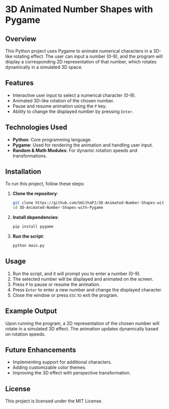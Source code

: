 # 3D Animated Number Shapes with Pygame

## Overview
This Python project uses Pygame to animate numerical characters in a 3D-like rotating effect. The user can input a number (0-9), and the program will display a corresponding 2D representation of that number, which rotates dynamically in a simulated 3D space.

## Features
- Interactive user input to select a numerical character (0-9).
- Animated 3D-like rotation of the chosen number.
- Pause and resume animation using the `P` key.
- Ability to change the displayed number by pressing `Enter`.

## Technologies Used
- **Python**: Core programming language.
- **Pygame**: Used for rendering the animation and handling user input.
- **Random & Math Modules**: For dynamic rotation speeds and transformations.

## Installation
To run this project, follow these steps:

1. **Clone the repository**:
   ```sh
   git clone https://github.com/UdithaPJ/3D-Animated-Number-Shapes-with-Pygame.git
   cd 3D-Animated-Number-Shapes-with-Pygame
   ```
2. **Install dependencies**:
   ```sh
   pip install pygame
   ```
3. **Run the script**:
   ```sh
   python main.py
   ```

## Usage
1. Run the script, and it will prompt you to enter a number (0-9).
2. The selected number will be displayed and animated on the screen.
3. Press `P` to pause or resume the animation.
4. Press `Enter` to enter a new number and change the displayed character.
5. Close the window or press `ESC` to exit the program.

## Example Output
Upon running the program, a 2D representation of the chosen number will rotate in a simulated 3D effect. The animation updates dynamically based on rotation speeds.

## Future Enhancements
- Implementing support for additional characters.
- Adding customizable color themes.
- Improving the 3D effect with perspective transformation.

## License
This project is licensed under the MIT License.
